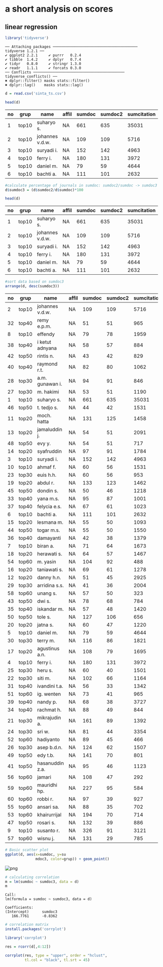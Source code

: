 
# a short analysis on scores

## linear regression


```R
library('tidyverse')
```

    ── Attaching packages ─────────────────────────────────────── tidyverse 1.2.1 ──
    ✔ ggplot2 2.2.1     ✔ purrr   0.2.4
    ✔ tibble  1.4.2     ✔ dplyr   0.7.4
    ✔ tidyr   0.8.0     ✔ stringr 1.3.0
    ✔ readr   1.1.1     ✔ forcats 0.3.0
    ── Conflicts ────────────────────────────────────────── tidyverse_conflicts() ──
    ✖ dplyr::filter() masks stats::filter()
    ✖ dplyr::lag()    masks stats::lag()



```R
d = read.csv('sinta_ts.csv')
```


```R
head(d)
```


<table>
<thead><tr><th scope=col>no</th><th scope=col>grup</th><th scope=col>name</th><th scope=col>affil</th><th scope=col>sumdoc</th><th scope=col>sumdoc2</th><th scope=col>sumcitation</th><th scope=col>sumcitation2</th><th scope=col>hind</th><th scope=col>hind2</th><th scope=col>sumcitation3</th><th scope=col>hind3</th></tr></thead>
<tbody>
	<tr><td>1              </td><td>top10          </td><td>suharyo s.     </td><td>NA             </td><td>661            </td><td>635            </td><td>35031          </td><td>34799          </td><td>86             </td><td>86             </td><td>22082          </td><td>64             </td></tr>
	<tr><td>2              </td><td>top10          </td><td>johannes v.d.w.</td><td>NA             </td><td>109            </td><td>109            </td><td> 5716          </td><td> 5716          </td><td>43             </td><td>43             </td><td> 3812          </td><td>32             </td></tr>
	<tr><td>3              </td><td>top10          </td><td>suryadi i.     </td><td>NA             </td><td>152            </td><td>142            </td><td> 4963          </td><td> 4955          </td><td>32             </td><td>32             </td><td> 4577          </td><td>30             </td></tr>
	<tr><td>4              </td><td>top10          </td><td>ferry i.       </td><td>NA             </td><td>180            </td><td>131            </td><td> 3972          </td><td> 3866          </td><td>31             </td><td>31             </td><td> 2996          </td><td>26             </td></tr>
	<tr><td>5              </td><td>top10          </td><td>daniel m.      </td><td>NA             </td><td> 79            </td><td> 59            </td><td> 4644          </td><td> 4123          </td><td>30             </td><td>28             </td><td> 3639          </td><td>25             </td></tr>
	<tr><td>6              </td><td>top10          </td><td>bachti a.      </td><td>NA             </td><td>111            </td><td>101            </td><td> 2632          </td><td> 2531          </td><td>26             </td><td>26             </td><td> 2161          </td><td>24             </td></tr>
</tbody>
</table>




```R
#calculate percentage of journals in sumdoc: sumdoc2/sumdoc -> sumdoc3
d$sumdoc3 = (d$sumdoc2/d$sumdoc)*100
```


```R
head(d)
```


<table>
<thead><tr><th scope=col>no</th><th scope=col>grup</th><th scope=col>name</th><th scope=col>affil</th><th scope=col>sumdoc</th><th scope=col>sumdoc2</th><th scope=col>sumcitation</th><th scope=col>sumcitation2</th><th scope=col>hind</th><th scope=col>hind2</th><th scope=col>sumcitation3</th><th scope=col>hind3</th><th scope=col>sumdoc3</th></tr></thead>
<tbody>
	<tr><td>1              </td><td>top10          </td><td>suharyo s.     </td><td>NA             </td><td>661            </td><td>635            </td><td>35031          </td><td>34799          </td><td>86             </td><td>86             </td><td>22082          </td><td>64             </td><td> 96.06657      </td></tr>
	<tr><td>2              </td><td>top10          </td><td>johannes v.d.w.</td><td>NA             </td><td>109            </td><td>109            </td><td> 5716          </td><td> 5716          </td><td>43             </td><td>43             </td><td> 3812          </td><td>32             </td><td>100.00000      </td></tr>
	<tr><td>3              </td><td>top10          </td><td>suryadi i.     </td><td>NA             </td><td>152            </td><td>142            </td><td> 4963          </td><td> 4955          </td><td>32             </td><td>32             </td><td> 4577          </td><td>30             </td><td> 93.42105      </td></tr>
	<tr><td>4              </td><td>top10          </td><td>ferry i.       </td><td>NA             </td><td>180            </td><td>131            </td><td> 3972          </td><td> 3866          </td><td>31             </td><td>31             </td><td> 2996          </td><td>26             </td><td> 72.77778      </td></tr>
	<tr><td>5              </td><td>top10          </td><td>daniel m.      </td><td>NA             </td><td> 79            </td><td> 59            </td><td> 4644          </td><td> 4123          </td><td>30             </td><td>28             </td><td> 3639          </td><td>25             </td><td> 74.68354      </td></tr>
	<tr><td>6              </td><td>top10          </td><td>bachti a.      </td><td>NA             </td><td>111            </td><td>101            </td><td> 2632          </td><td> 2531          </td><td>26             </td><td>26             </td><td> 2161          </td><td>24             </td><td> 90.99099      </td></tr>
</tbody>
</table>




```R
#sort data based on sumdoc3 
arrange(d, desc(sumdoc3))
```


<table>
<thead><tr><th scope=col>no</th><th scope=col>grup</th><th scope=col>name</th><th scope=col>affil</th><th scope=col>sumdoc</th><th scope=col>sumdoc2</th><th scope=col>sumcitation</th><th scope=col>sumcitation2</th><th scope=col>hind</th><th scope=col>hind2</th><th scope=col>sumcitation3</th><th scope=col>hind3</th></tr></thead>
<tbody>
	<tr><td> 2             </td><td>top10          </td><td>johannes v.d.w.</td><td>NA             </td><td>109            </td><td>109            </td><td> 5716          </td><td> 5716          </td><td>43             </td><td>43             </td><td> 3812          </td><td>32             </td></tr>
	<tr><td>32             </td><td>top40          </td><td>remy e.p.m.    </td><td>NA             </td><td> 51            </td><td> 51            </td><td>  965          </td><td>  965          </td><td>17             </td><td>17             </td><td>  789          </td><td>14             </td></tr>
	<tr><td> 8             </td><td>top10          </td><td>effendy        </td><td>NA             </td><td> 79            </td><td> 78            </td><td> 1959          </td><td> 1959          </td><td>28             </td><td>28             </td><td> 1419          </td><td>22             </td></tr>
	<tr><td>38             </td><td>top40          </td><td>i ketut adnyana</td><td>NA             </td><td> 58            </td><td> 57            </td><td>  884          </td><td>  884          </td><td>14             </td><td>14             </td><td>  771          </td><td>13             </td></tr>
	<tr><td>42             </td><td>top50          </td><td>rintis n.      </td><td>NA             </td><td> 43            </td><td> 42            </td><td>  829          </td><td>  826          </td><td>14             </td><td>14             </td><td>  557          </td><td>12             </td></tr>
	<tr><td>40             </td><td>top40          </td><td>raymond r.t.   </td><td>NA             </td><td> 82            </td><td> 80            </td><td> 1062          </td><td>  979          </td><td>18             </td><td>17             </td><td>  793          </td><td>12             </td></tr>
	<tr><td>28             </td><td>top30          </td><td>a.m. gunawan i.</td><td>NA             </td><td> 94            </td><td> 91            </td><td>  846          </td><td>  836          </td><td>15             </td><td>15             </td><td>  706          </td><td>15             </td></tr>
	<tr><td>27             </td><td>top30          </td><td>m. hakimi      </td><td>NA             </td><td> 53            </td><td> 51            </td><td> 1190          </td><td> 1190          </td><td>16             </td><td>16             </td><td>  994          </td><td>15             </td></tr>
	<tr><td> 1             </td><td>top10          </td><td>suharyo s.     </td><td>NA             </td><td>661            </td><td>635            </td><td>35031          </td><td>34799          </td><td>86             </td><td>86             </td><td>22082          </td><td>64             </td></tr>
	<tr><td>46             </td><td>top50          </td><td>t. tedjo s.    </td><td>NA             </td><td> 44            </td><td> 42            </td><td> 1531          </td><td> 1496          </td><td>15             </td><td>14             </td><td> 1109          </td><td>11             </td></tr>
	<tr><td>11             </td><td>top20          </td><td>moch. hatta    </td><td>NA             </td><td>131            </td><td>125            </td><td> 1458          </td><td> 1417          </td><td>22             </td><td>22             </td><td> 1194          </td><td>20             </td></tr>
	<tr><td>13             </td><td>top20          </td><td>jamaluddin j.  </td><td>NA             </td><td> 54            </td><td> 51            </td><td> 2091          </td><td> 2090          </td><td>20             </td><td>20             </td><td> 1853          </td><td>19             </td></tr>
	<tr><td>48             </td><td>top50          </td><td>evy y.         </td><td>NA             </td><td> 54            </td><td> 51            </td><td>  717          </td><td>  707          </td><td>14             </td><td>14             </td><td>  461          </td><td>11             </td></tr>
	<tr><td>14             </td><td>top20          </td><td>syafruddin     </td><td>NA             </td><td> 97            </td><td> 91            </td><td> 1784          </td><td> 1773          </td><td>22             </td><td>22             </td><td> 1443          </td><td>19             </td></tr>
	<tr><td> 3             </td><td>top10          </td><td>suryadi i.     </td><td>NA             </td><td>152            </td><td>142            </td><td> 4963          </td><td> 4955          </td><td>32             </td><td>32             </td><td> 4577          </td><td>30             </td></tr>
	<tr><td>10             </td><td>top10          </td><td>ahmaf f.       </td><td>NA             </td><td> 60            </td><td> 56            </td><td> 1531          </td><td> 1530          </td><td>21             </td><td>21             </td><td> 1431          </td><td>20             </td></tr>
	<tr><td>23             </td><td>top30          </td><td>euis h.h.      </td><td>NA             </td><td> 60            </td><td> 56            </td><td>  953          </td><td>  941          </td><td>18             </td><td>18             </td><td>  709          </td><td>16             </td></tr>
	<tr><td>19             </td><td>top20          </td><td>abdul r.       </td><td>NA             </td><td>133            </td><td>123            </td><td> 1462          </td><td> 1421          </td><td>21             </td><td>21             </td><td>  992          </td><td>17             </td></tr>
	<tr><td>45             </td><td>top50          </td><td>dondin s.      </td><td>NA             </td><td> 50            </td><td> 46            </td><td> 1218          </td><td> 1182          </td><td>12             </td><td>12             </td><td> 1015          </td><td>11             </td></tr>
	<tr><td>33             </td><td>top40          </td><td>yana m.s.      </td><td>NA             </td><td> 95            </td><td> 87            </td><td> 1001          </td><td>  986          </td><td>17             </td><td>17             </td><td>  729          </td><td>14             </td></tr>
	<tr><td>37             </td><td>top40          </td><td>felycia e.s.   </td><td>NA             </td><td> 67            </td><td> 61            </td><td> 1023          </td><td> 1021          </td><td>14             </td><td>14             </td><td>  934          </td><td>13             </td></tr>
	<tr><td> 6             </td><td>top10          </td><td>bachti a.      </td><td>NA             </td><td>111            </td><td>101            </td><td> 2632          </td><td> 2531          </td><td>26             </td><td>26             </td><td> 2161          </td><td>24             </td></tr>
	<tr><td>15             </td><td>top20          </td><td>lesmana m.     </td><td>NA             </td><td> 55            </td><td> 50            </td><td> 1093          </td><td> 1073          </td><td>19             </td><td>19             </td><td>  994          </td><td>19             </td></tr>
	<tr><td>44             </td><td>top50          </td><td>togar m.s.     </td><td>NA             </td><td> 55            </td><td> 50            </td><td> 1550          </td><td> 1550          </td><td>12             </td><td>12             </td><td> 1496          </td><td>11             </td></tr>
	<tr><td>36             </td><td>top40          </td><td>damayanti      </td><td>NA             </td><td> 42            </td><td> 38            </td><td> 1379          </td><td> 1309          </td><td>15             </td><td>14             </td><td> 1002          </td><td>13             </td></tr>
	<tr><td> 7             </td><td>top10          </td><td>biran a.       </td><td>NA             </td><td> 71            </td><td> 64            </td><td> 1673          </td><td> 1609          </td><td>25             </td><td>24             </td><td> 1254          </td><td>23             </td></tr>
	<tr><td>18             </td><td>top20          </td><td>herawati s.    </td><td>NA             </td><td> 64            </td><td> 57            </td><td> 1467          </td><td> 1395          </td><td>21             </td><td>20             </td><td> 1028          </td><td>17             </td></tr>
	<tr><td>54             </td><td>top60          </td><td>m. yasin       </td><td>NA             </td><td>104            </td><td> 92            </td><td>  488          </td><td>  479          </td><td>12             </td><td>12             </td><td>  234          </td><td> 9             </td></tr>
	<tr><td>16             </td><td>top20          </td><td>taniawati s.   </td><td>NA             </td><td> 69            </td><td> 61            </td><td> 1278          </td><td> 1172          </td><td>23             </td><td>22             </td><td>  810          </td><td>18             </td></tr>
	<tr><td>12             </td><td>top20          </td><td>danny h.n.     </td><td>NA             </td><td> 51            </td><td> 45            </td><td> 2925          </td><td> 2868          </td><td>26             </td><td>25             </td><td> 2158          </td><td>20             </td></tr>
	<tr><td>29             </td><td>top30          </td><td>arridina s.s.  </td><td>NA             </td><td> 41            </td><td> 36            </td><td> 2004          </td><td> 1982          </td><td>17             </td><td>17             </td><td> 1666          </td><td>14             </td></tr>
	<tr><td>58             </td><td>top60          </td><td>unang s.       </td><td>NA             </td><td> 57            </td><td> 50            </td><td>  323          </td><td>  285          </td><td> 9             </td><td> 9             </td><td>  203          </td><td> 7             </td></tr>
	<tr><td>43             </td><td>top50          </td><td>dwi s.         </td><td>NA             </td><td> 78            </td><td> 68            </td><td>  784          </td><td>  776          </td><td>14             </td><td>14             </td><td>  570          </td><td>12             </td></tr>
	<tr><td>35             </td><td>top40          </td><td>iskandar m.    </td><td>NA             </td><td> 57            </td><td> 48            </td><td> 1420          </td><td> 1225          </td><td>23             </td><td>21             </td><td>  545          </td><td>14             </td></tr>
	<tr><td>50             </td><td>top50          </td><td>tole s.        </td><td>NA             </td><td>127            </td><td>106            </td><td>  656          </td><td>  548          </td><td>12             </td><td>11             </td><td>  395          </td><td>10             </td></tr>
	<tr><td>20             </td><td>top20          </td><td>jatna s.       </td><td>NA             </td><td> 60            </td><td> 47            </td><td> 1220          </td><td> 1049          </td><td>60             </td><td>19             </td><td>  765          </td><td>17             </td></tr>
	<tr><td> 5             </td><td>top10          </td><td>daniel m.      </td><td>NA             </td><td> 79            </td><td> 59            </td><td> 4644          </td><td> 4123          </td><td>30             </td><td>28             </td><td> 3639          </td><td>25             </td></tr>
	<tr><td>30             </td><td>top30          </td><td>terry m.       </td><td>NA             </td><td>116            </td><td> 86            </td><td> 1821          </td><td> 1798          </td><td>20             </td><td>20             </td><td>  962          </td><td>14             </td></tr>
	<tr><td>17             </td><td>top20          </td><td>agustinus a.n. </td><td>NA             </td><td>108            </td><td> 79            </td><td> 1695          </td><td> 1621          </td><td>19             </td><td>19             </td><td> 1316          </td><td>17             </td></tr>
	<tr><td> 4             </td><td>top10          </td><td>ferry i.       </td><td>NA             </td><td>180            </td><td>131            </td><td> 3972          </td><td> 3866          </td><td>31             </td><td>31             </td><td> 2996          </td><td>26             </td></tr>
	<tr><td>25             </td><td>top30          </td><td>heru s.        </td><td>NA             </td><td> 60            </td><td> 40            </td><td> 1501          </td><td> 1481          </td><td>15             </td><td>15             </td><td> 1297          </td><td>15             </td></tr>
	<tr><td>22             </td><td>top30          </td><td>siti m.        </td><td>NA             </td><td>102            </td><td> 66            </td><td> 1164          </td><td> 1046          </td><td>19             </td><td>18             </td><td>  857          </td><td>16             </td></tr>
	<tr><td>31             </td><td>top40          </td><td>ivandini t.a.  </td><td>NA             </td><td> 56            </td><td> 33            </td><td> 1342          </td><td> 1148          </td><td>19             </td><td>16             </td><td>  874          </td><td>14             </td></tr>
	<tr><td>51             </td><td>top60          </td><td>ig. wenten     </td><td>NA             </td><td> 73            </td><td> 41            </td><td>  965          </td><td>  923          </td><td>18             </td><td>18             </td><td>  417          </td><td> 9             </td></tr>
	<tr><td>39             </td><td>top40          </td><td>nandy p.       </td><td>NA             </td><td> 68            </td><td> 38            </td><td> 3727          </td><td> 3668          </td><td>14             </td><td>14             </td><td> 3515          </td><td>12             </td></tr>
	<tr><td>34             </td><td>top40          </td><td>rachmat h.     </td><td>NA             </td><td> 88            </td><td> 49            </td><td>  844          </td><td>  793          </td><td>15             </td><td>15             </td><td>  581          </td><td>14             </td></tr>
	<tr><td>21             </td><td>top30          </td><td>mikrajudin a.  </td><td>NA             </td><td>161            </td><td> 89            </td><td> 1392          </td><td> 1243          </td><td>20             </td><td>20             </td><td>  928          </td><td>16             </td></tr>
	<tr><td>24             </td><td>top30          </td><td>sri w.         </td><td>NA             </td><td> 81            </td><td> 44            </td><td> 3354          </td><td> 3295          </td><td>17             </td><td>17             </td><td> 2924          </td><td>15             </td></tr>
	<tr><td>52             </td><td>top60          </td><td>hadiyanto      </td><td>NA             </td><td> 89            </td><td> 45            </td><td>  466          </td><td>  380          </td><td>12             </td><td>10             </td><td>  316          </td><td> 9             </td></tr>
	<tr><td>26             </td><td>top30          </td><td>asep b.d.n.    </td><td>NA             </td><td>124            </td><td> 62            </td><td> 1507          </td><td> 1439          </td><td>20             </td><td>20             </td><td> 1047          </td><td>15             </td></tr>
	<tr><td>49             </td><td>top50          </td><td>edy t.b.       </td><td>NA             </td><td>141            </td><td> 70            </td><td>  801          </td><td>  557          </td><td>15             </td><td>15             </td><td>  300          </td><td>11             </td></tr>
	<tr><td>41             </td><td>top50          </td><td>hasanuddin z.a.</td><td>NA             </td><td> 95            </td><td> 46            </td><td> 1123          </td><td> 1046          </td><td>18             </td><td>18             </td><td>  772          </td><td>12             </td></tr>
	<tr><td>56             </td><td>top60          </td><td>jamari         </td><td>NA             </td><td>108            </td><td> 47            </td><td>  292          </td><td>  240          </td><td>10             </td><td> 9             </td><td>  157          </td><td> 8             </td></tr>
	<tr><td>59             </td><td>top60          </td><td>mauridhi hp.   </td><td>NA             </td><td>227            </td><td> 95            </td><td>  584          </td><td>  319          </td><td>11             </td><td> 9             </td><td>  195          </td><td> 7             </td></tr>
	<tr><td>60             </td><td>top60          </td><td>robbi r.       </td><td>NA             </td><td> 97            </td><td> 39            </td><td>  927          </td><td>  307          </td><td>19             </td><td>10             </td><td>  125          </td><td> 7             </td></tr>
	<tr><td>55             </td><td>top60          </td><td>ansari sa.     </td><td>NA             </td><td> 88            </td><td> 35            </td><td>  702          </td><td>  321          </td><td>16             </td><td>12             </td><td>  197          </td><td> 9             </td></tr>
	<tr><td>53             </td><td>top60          </td><td>khairurrijal   </td><td>NA             </td><td>194            </td><td> 70            </td><td>  714          </td><td>  510          </td><td>12             </td><td>12             </td><td>  299          </td><td> 8             </td></tr>
	<tr><td>47             </td><td>top50          </td><td>rosari s.      </td><td>NA             </td><td>132            </td><td> 39            </td><td>  886          </td><td>  664          </td><td>14             </td><td>13             </td><td>  521          </td><td>11             </td></tr>
	<tr><td> 9             </td><td>top10          </td><td>susanto r.     </td><td>NA             </td><td>326            </td><td> 91            </td><td> 3121          </td><td> 2072          </td><td>27             </td><td>24             </td><td> 1739          </td><td>20             </td></tr>
	<tr><td>57             </td><td>top60          </td><td>wisnu j.       </td><td>NA             </td><td>131            </td><td> 29            </td><td>  785          </td><td>  367          </td><td>17             </td><td>11             </td><td>  210          </td><td> 7             </td></tr>
</tbody>
</table>




```R
# Basic scatter plot
ggplot(d, aes(x=sumdoc, y=su
              mdoc3, color=grup)) + geom_point()
```




![png](output_8_1.png)



```R
# calculating correlation
m = lm(sumdoc ~ sumdoc3, data = d)
m
```


    
    Call:
    lm(formula = sumdoc ~ sumdoc3, data = d)
    
    Coefficients:
    (Intercept)      sumdoc3  
       166.7761      -0.8362  




```R
# correlation matrix
install.packages('corrplot')
```


```R
library('corrplot')
```


```R
res = rcorr(d[,4:12])
```


```R
corrplot(res, type = "upper", order = "hclust", 
         tl.col = "black", tl.srt = 45)
```


```R

```
